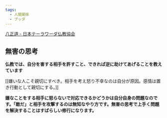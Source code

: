 ```yaml
---
tags:
  - 人間関係
  - ブッダ
---
```

[八正道 - 日本テーラワーダ仏教協会](https://j-theravada.com/world/keyword/keyword-16/)

## 無害の思考
**仏教では、自分を害する相手を許すこと、できれば逆に助けてあげることを教えています**

[[嫌いな人こそ親切にすべき。相手を考え怒り不幸なのは自分が原因。感情は置き行動として親切にする。]] 

**嫌なことをする相手に怒らないで対応できるかどうかは自分自身の問題なのです。「敵だ」と相手を攻撃するのは無知なやり方です。無害の思考で上手く問題を解決することはすばらしい修行になります。**

